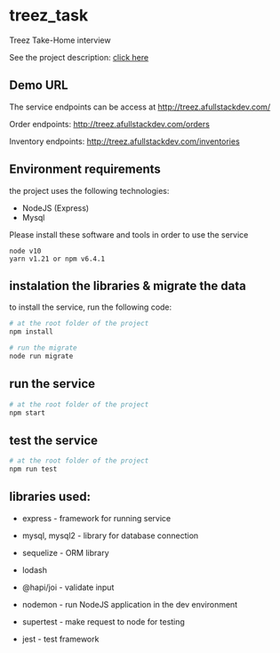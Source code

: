 # treez_task

Treez Take-Home interview

See the project description: [click here](https://docs.google.com/document/d/14rhw1-wBinueKyZ-gsqNi4-fzGBe9wizmerc5EO0DrA/edit#)

## Demo URL

The service endpoints can be access at http://treez.afullstackdev.com/

Order endpoints: http://treez.afullstackdev.com/orders

Inventory endpoints: http://treez.afullstackdev.com/inventories

## Environment requirements

the project uses the following technologies:

* NodeJS (Express)
* Mysql

Please install these software and tools in order to use the service

```
node v10
yarn v1.21 or npm v6.4.1
```

## instalation the libraries & migrate the data

to install the service, run the following code:

```bash
# at the root folder of the project
npm install

# run the migrate
node run migrate
```

## run the service

```bash
# at the root folder of the project
npm start
```

## test the service

```bash
# at the root folder of the project
npm run test
```

## libraries used:

* express - framework for running service
* mysql, mysql2 - library for database connection
* sequelize - ORM library
* lodash
* @hapi/joi - validate input

* nodemon - run NodeJS application in the dev environment
* supertest - make request to node for testing
* jest - test framework
